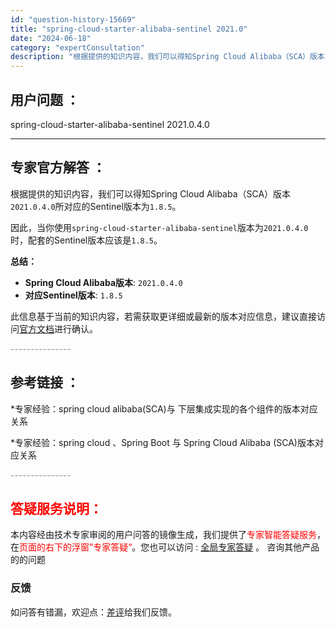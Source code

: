```yaml
---
id: "question-history-15669"
title: "spring-cloud-starter-alibaba-sentinel 2021.0"
date: "2024-06-18"
category: "expertConsultation"
description: "根据提供的知识内容，我们可以得知Spring Cloud Alibaba（SCA）版本`2021.0.4.0`所对应的Sentinel版本为`1.8.5`。因此，当你使用`spring-cloud-starter-alibaba-sentinel`版本为`2021.0.4.0`时，配套的Sentin"
---
```


## 用户问题 ： 
 spring-cloud-starter-alibaba-sentinel 2021.0.4.0  

---------------
## 专家官方解答 ：

根据提供的知识内容，我们可以得知Spring Cloud Alibaba（SCA）版本`2021.0.4.0`所对应的Sentinel版本为`1.8.5`。

因此，当你使用`spring-cloud-starter-alibaba-sentinel`版本为`2021.0.4.0`时，配套的Sentinel版本应该是`1.8.5`。

**总结：**
- **Spring Cloud Alibaba版本**: `2021.0.4.0`
- **对应Sentinel版本**: `1.8.5`

此信息基于当前的知识内容，若需获取更详细或最新的版本对应信息，建议直接访问[官方文档](https://sca.aliyun.com/docs/2023/overview/version-explain/)进行确认。


<font color="#949494">---------------</font> 


## 参考链接 ：

*专家经验：spring cloud alibaba(SCA)与 下层集成实现的各个组件的版本对应关系 
 
 *专家经验：spring cloud 、Spring Boot 与 Spring Cloud Alibaba (SCA)版本对应关系 


 <font color="#949494">---------------</font> 
 


## <font color="#FF0000">答疑服务说明：</font> 

本内容经由技术专家审阅的用户问答的镜像生成，我们提供了<font color="#FF0000">专家智能答疑服务</font>，在<font color="#FF0000">页面的右下的浮窗”专家答疑“</font>。您也可以访问 : [全局专家答疑](https://answer.opensource.alibaba.com/docs/intro) 。 咨询其他产品的的问题

### 反馈
如问答有错漏，欢迎点：[差评](https://ai.nacos.io/user/feedbackByEnhancerGradePOJOID?enhancerGradePOJOId=15720)给我们反馈。
